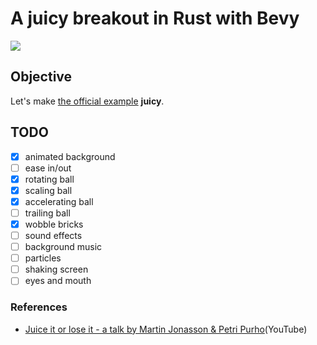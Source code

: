 # A juicy breakout in Rust with Bevy

![](https://user-images.githubusercontent.com/997855/149650058-1021deed-02af-43d3-82ed-1f644659a43c.gif)

## Objective

Let's make [the official example](https://github.com/bevyengine/bevy/blob/458cb7a9e93dab3127bb99ce7bf8cfc3af18851d/examples/game/breakout.rs) **juicy**.

## TODO

- [x] animated background
- [ ] ease in/out
- [x] rotating ball
- [x] scaling ball
- [x] accelerating ball
- [ ] trailing ball
- [x] wobble bricks
- [ ] sound effects
- [ ] background music
- [ ] particles
- [ ] shaking screen
- [ ] eyes and mouth

### References

- [Juice it or lose it - a talk by Martin Jonasson & Petri Purho](https://www.youtube.com/watch?v=Fy0aCDmgnxg)(YouTube)
